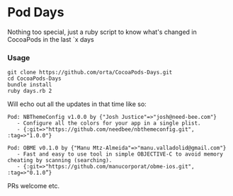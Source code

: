 # Pod Days

Nothing too special, just a ruby script to know what's changed in CocoaPods in the last `x days


### Usage

```
git clone https://github.com/orta/CocoaPods-Days.git
cd CocoaPods-Days
bundle install
ruby days.rb 2
```

Will echo out all the updates in that time like so:

```
Pod: NBThemeConfig v1.0.0 by {"Josh Justice"=>"josh@need-bee.com"}
   - Configure all the colors for your app in a single plist.
   - {:git=>"https://github.com/needbee/nbthemeconfig.git", :tag=>"1.0.0"}

Pod: OBME v0.1.0 by {"Manu Mtz-Almeida"=>"manu.valladolid@gmail.com"}
   - Fast and easy to use tool in simple OBJECTIVE-C to avoid memory cheating by scanning (searching).
   - {:git=>"https://github.com/manucorporat/obme-ios.git", :tag=>"0.1.0”}
```

PRs welcome etc.